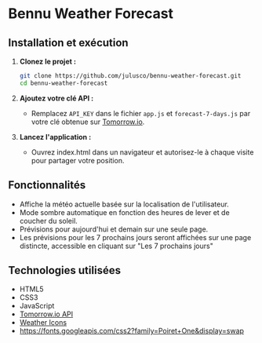 # Bennu Weather Forecast

## Installation et exécution

1. **Clonez le projet :**
   ```bash
   git clone https://github.com/julusco/bennu-weather-forecast.git
   cd bennu-weather-forecast
   ```

2. **Ajoutez votre clé API :**
   - Remplacez `API_KEY` dans le fichier `app.js` et `forecast-7-days.js` par votre clé obtenue sur [Tomorrow.io](https://docs.tomorrow.io/reference/welcome).

3. **Lancez l'application :**
   - Ouvrez index.html dans un navigateur et autorisez-le à chaque visite pour partager votre position.

## Fonctionnalités
- Affiche la météo actuelle basée sur la localisation de l'utilisateur.
- Mode sombre automatique en fonction des heures de lever et de coucher du soleil.
- Prévisions pour aujourd'hui et demain sur une seule page.
-  Les prévisions pour les 7 prochains jours seront affichées sur une page distincte, accessible en cliquant sur "Les 7 prochains jours"
## Technologies utilisées
- HTML5
- CSS3
- JavaScript
- [Tomorrow.io API](https://docs.tomorrow.io/reference/welcome)
- [Weather Icons](https://erikflowers.github.io/weather-icons/)
 - https://fonts.googleapis.com/css2?family=Poiret+One&display=swap
  
